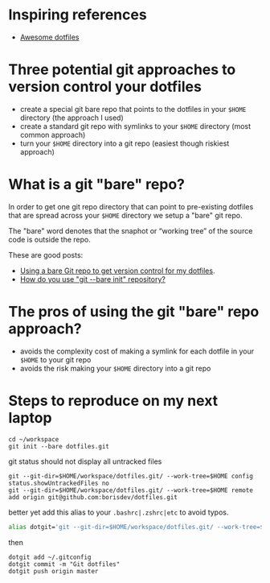 # Inspiring references

- [Awesome dotfiles](https://github.com/webpro/awesome-dotfiles)

# Three potential git approaches to version control your dotfiles

- create a special git bare repo that points to the dotfiles in your `$HOME` directory (the approach I used)
- create a standard git repo with symlinks to your `$HOME` directory (most common approach) 
- turn your `$HOME` directory into a git repo (easiest though riskiest approach)

# What is a git "bare" repo?

In order to get one git repo directory that can point to pre-existing dotfiles that are
spread across your `$HOME` directory we setup a "bare" git repo. 

The "bare" word denotes that the snaphot or “working tree” of the source code is outside the repo.

These are good posts:

- [Using a bare Git repo to get version control for my dotfiles](https://stegosaurusdormant.com/bare-git-repo/).
- [How do you use "git --bare init" repository?](https://stackoverflow.com/questions/7632454/how-do-you-use-git-bare-init-repository)

# The pros of using the git "bare" repo approach?

- avoids the complexity cost of making a symlink for each dotfile in your `$HOME` to your git repo 
- avoids the risk making your `$HOME` directory into a git repo

# Steps to reproduce on my next laptop


```console
cd ~/workspace
git init --bare dotfiles.git
```

git status should not display all untracked files

```console
git --git-dir=$HOME/workspace/dotfiles.git/ --work-tree=$HOME config status.showUntrackedFiles no
git --git-dir=$HOME/workspace/dotfiles.git/ --work-tree=$HOME remote add origin git@github.com:borisdev/dotfiles.git
```

better yet add this alias to your `.bashrc|.zshrc|etc` to avoid typos.

```bash
alias dotgit='git --git-dir=$HOME/workspace/dotfiles.git/ --work-tree=$HOME'
```
then 

```console
dotgit add ~/.gitconfig
dotgit commit -m "Git dotfiles"
dotgit push origin master
```
